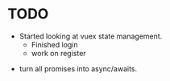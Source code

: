 # TODO

- Started looking at vuex state management.
  - Finished login
  - work on register

* turn all promises into async/awaits.
